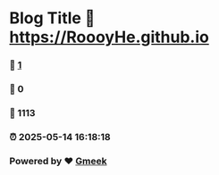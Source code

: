 # Blog Title :link: https://RoooyHe.github.io 
### :page_facing_up: [1](https://RoooyHe.github.io/tag.html) 
### :speech_balloon: 0 
### :hibiscus: 1113 
### :alarm_clock: 2025-05-14 16:18:18 
### Powered by :heart: [Gmeek](https://github.com/Meekdai/Gmeek)
